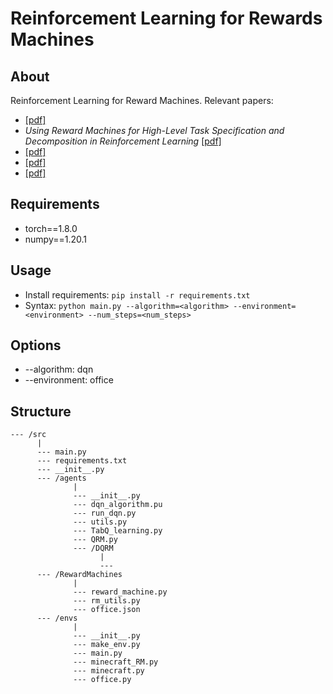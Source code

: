 ﻿# Reinforcement Learning for Rewards Machines
 
 ## About
 Reinforcement Learning for Reward Machines. Relevant papers:
 * [[pdf]](https://arxiv.org/pdf/2010.03950.pdf)
 * *Using Reward Machines for High-Level Task Specification and Decomposition in Reinforcement Learning* [[pdf]](http://proceedings.mlr.press/v80/icarte18a/icarte18a.pdf)
 * [[pdf]](https://www.ijcai.org/Proceedings/2019/0840.pdf)
 * [[pdf]](https://papers.nips.cc/paper/2019/file/532435c44bec236b471a47a88d63513d-Paper.pdf)
 * [[pdf]](https://arxiv.org/pdf/1909.05912.pdf)
 
 ## Requirements
 * torch==1.8.0
 * numpy==1.20.1

 ## Usage
* Install requirements: `pip install -r requirements.txt`
* Syntax: `python main.py --algorithm=<algorithm> --environment=<environment> --num_steps=<num_steps>`
 
 ## Options
 * --algorithm: dqn
 * --environment: office
 
 ## Structure

```
--- /src
      |
      --- main.py
      --- requirements.txt
      --- __init__.py
      --- /agents
              |
              --- __init__.py
              --- dqn_algorithm.pu
              --- run_dqn.py
              --- utils.py
              --- TabQ_learning.py
              --- QRM.py
              --- /DQRM
                    |
                    --- 
      --- /RewardMachines
              |
              --- reward_machine.py
              --- rm_utils.py
              --- office.json
      --- /envs
              |
              --- __init__.py
              --- make_env.py
              --- main.py
              --- minecraft_RM.py
              --- minecraft.py
              --- office.py
